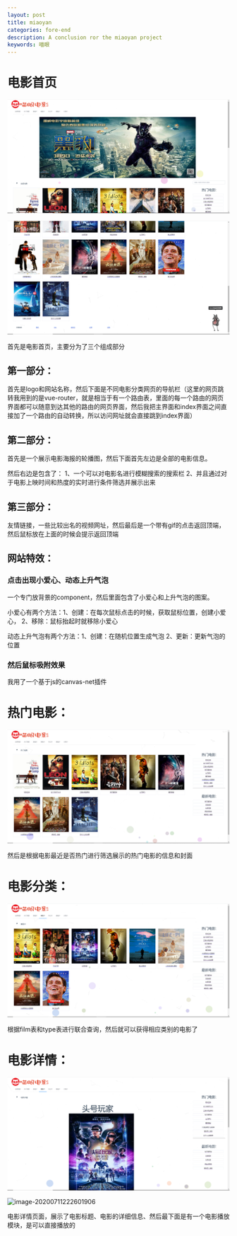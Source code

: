 ```yaml
---
layout: post
title: miaoyan
categories: fore-end
description: A conclusion ror the miaoyan project
keywords: 喵眼
---
```


# 电影首页

![image-20200711222117905](/assets/img/image-20200711222117905.png)

![image-20200711222146472](/assets/img/image-20200711222146472.png)

首先是电影首页，主要分为了三个组成部分

## 第一部分：

首先是logo和网站名称，然后下面是不同电影分类网页的导航栏（这里的网页跳转我用到的是vue-router，就是相当于有一个路由表，里面的每一个路由的网页界面都可以随意到达其他的路由的网页界面，然后我把主界面和index界面之间直接加了一个路由的自动转换，所以访问网址就会直接跳到index界面）

## 第二部分：

首先是一个展示电影海报的轮播图，然后下面首先左边是全部的电影信息。

然后右边是包含了：
1、一个可以对电影名进行模糊搜索的搜索栏
2、并且通过对于电影上映时间和热度的实时进行条件筛选并展示出来

## 第三部分：

友情链接，一些比较出名的视频网址，然后最后是一个带有gif的点击返回顶端，然后鼠标放在上面的时候会提示返回顶端

## 网站特效：

### 点击出现小爱心、动态上升气泡

一个专门放背景的component，然后里面包含了小爱心和上升气泡的图案。

小爱心有两个方法：1、创建：在每次鼠标点击的时候，获取鼠标位置，创建小爱心，
								   2、移除：鼠标抬起时就移除小爱心

动态上升气泡有两个方法：1、创建：在随机位置生成气泡
											   2、更新：更新气泡的位置

### 然后鼠标吸附效果

我用了一个基于js的canvas-net插件

# 热门电影：

![image-20200711222231303](/assets/img/image-20200711222231303.png)

然后是根据电影最近是否热门进行筛选展示的热门电影的信息和封面

# 电影分类：

![image-20200711222455250](/assets/img/image-20200711222455250.png)

根据film表和type表进行联合查询，然后就可以获得相应类别的电影了

# 电影详情：

![image-20200711222542910](/assets/img/image-20200711222542910.png)

![image-20200711222601906](C/assets/img/image-20200711222601906.png)

电影详情页面，展示了电影标题、电影的详细信息、然后最下面是有一个电影播放模块，是可以直接播放的